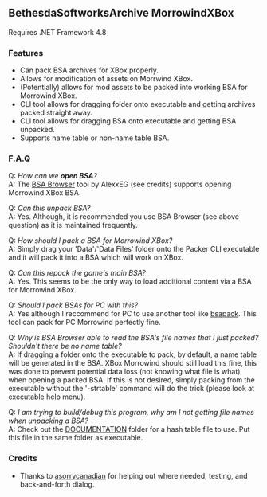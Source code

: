 ## BethesdaSoftworksArchive MorrowindXBox
Requires .NET Framework 4.8

### Features
 - Can pack BSA archives for XBox properly.
 - Allows for modification of assets on Morrwind XBox.
 - (Potentially) allows for mod assets to be packed into working BSA for Morrowind XBox.
 - CLI tool allows for dragging folder onto executable and getting archives packed straight away.
 - CLI tool allows for dragging BSA onto executable and getting BSA unpacked.
 - Supports name table or non-name table BSA.

### F.A.Q

Q: _How can we **open BSA**?_  
A: The [BSA Browser](https://github.com/AlexxEG/BSA_Browser) tool by AlexxEG (see credits) supports opening Morrowind XBox BSA.  

Q: _Can this unpack BSA?_  
A: Yes. Although, it is recommended you use BSA Browser (see above question) as it is maintained frequently.  

Q: _How should I pack a BSA for Morrowind XBox?_  
A: Simply drag your 'Data'/'Data Files' folder onto the Packer CLI executable and it will pack it into a BSA which will work on XBox.  

Q: _Can this repack the game's main BSA?_  
A: Yes. This seems to be the only way to load additional content via a BSA for Morrowind XBox.  

Q: _Should I pack BSAs for PC with this?_  
A: Yes although I reccommend for PC to use another tool like [bsapack](https://github.com/xyzz/bsapack). This tool can pack for PC Morrowind perfectly fine.  

Q: _Why is BSA Browser able to read the BSA's file names that I just packed? Shouldn't there be no name table?_  
A: If dragging a folder onto the executable to pack, by default, a name table will be generated in the BSA. XBox Morrowind should still load this fine, this was done to prevent potential data loss (not knowing what file is what) when opening a packed BSA. If this is not desired, simply packing from the executable without the '-strtable' command will do the trick (please look at executable help menu).  

Q: _I am trying to build/debug this program, why am I not getting file names when unpacking a BSA?_  
A: Check out the [DOCUMENTATION](https://github.com/SockNastre/BethesdaSoftworksArchive-MorrowindXBox/tree/main/__DOCUMENTATION__) folder for a hash table file to use. Put this file in the same folder as executable.  

### Credits
 - Thanks to [asorrycanadian](https://github.com/asorrycanadian) for helping out where needed, testing, and back-and-forth dialog.
